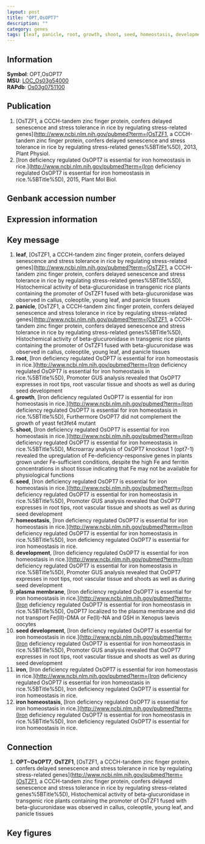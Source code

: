 ```yaml
---
layout: post
title: "OPT,OsOPT7"
description: ""
category: genes
tags: [leaf, panicle, root, growth, shoot, seed, homeostasis, development, plasma membrane, seed development, iron, iron homeostasis, Gene]
---
```


## Information
__Symbol__: OPT,OsOPT7  
__MSU__: [LOC_Os03g54000](http://rice.plantbiology.msu.edu/cgi-bin/ORF_infopage.cgi?orf=LOC_Os03g54000)  
__RAPdb__: [Os03g0751100](http://rapdb.dna.affrc.go.jp/viewer/gbrowse_details/irgsp1?name=Os03g0751100)  

## Publication
1. [OsTZF1, a CCCH-tandem zinc finger protein, confers delayed senescence and stress tolerance in rice by regulating stress-related genes](http://www.ncbi.nlm.nih.gov/pubmed?term=(OsTZF1, a CCCH-tandem zinc finger protein, confers delayed senescence and stress tolerance in rice by regulating stress-related genes%5BTitle%5D), 2013, Plant Physiol.
2. [Iron deficiency regulated OsOPT7 is essential for iron homeostasis in rice.](http://www.ncbi.nlm.nih.gov/pubmed?term=(Iron deficiency regulated OsOPT7 is essential for iron homeostasis in rice.%5BTitle%5D), 2015, Plant Mol Biol.

## Genbank accession number

## Expression information

## Key message
1. __leaf__, [OsTZF1, a CCCH-tandem zinc finger protein, confers delayed senescence and stress tolerance in rice by regulating stress-related genes](http://www.ncbi.nlm.nih.gov/pubmed?term=(OsTZF1, a CCCH-tandem zinc finger protein, confers delayed senescence and stress tolerance in rice by regulating stress-related genes%5BTitle%5D),  Histochemical activity of beta-glucuronidase in transgenic rice plants containing the promoter of OsTZF1 fused with beta-glucuronidase was observed in callus, coleoptile, young leaf, and panicle tissues
2. __panicle__, [OsTZF1, a CCCH-tandem zinc finger protein, confers delayed senescence and stress tolerance in rice by regulating stress-related genes](http://www.ncbi.nlm.nih.gov/pubmed?term=(OsTZF1, a CCCH-tandem zinc finger protein, confers delayed senescence and stress tolerance in rice by regulating stress-related genes%5BTitle%5D),  Histochemical activity of beta-glucuronidase in transgenic rice plants containing the promoter of OsTZF1 fused with beta-glucuronidase was observed in callus, coleoptile, young leaf, and panicle tissues
3. __root__, [Iron deficiency regulated OsOPT7 is essential for iron homeostasis in rice.](http://www.ncbi.nlm.nih.gov/pubmed?term=(Iron deficiency regulated OsOPT7 is essential for iron homeostasis in rice.%5BTitle%5D),  Promoter GUS analysis revealed that OsOPT7 expresses in root tips, root vascular tissue and shoots as well as during seed development
4. __growth__, [Iron deficiency regulated OsOPT7 is essential for iron homeostasis in rice.](http://www.ncbi.nlm.nih.gov/pubmed?term=(Iron deficiency regulated OsOPT7 is essential for iron homeostasis in rice.%5BTitle%5D),  Furthermore OsOPT7 did not complement the growth of yeast fet3fet4 mutant
5. __shoot__, [Iron deficiency regulated OsOPT7 is essential for iron homeostasis in rice.](http://www.ncbi.nlm.nih.gov/pubmed?term=(Iron deficiency regulated OsOPT7 is essential for iron homeostasis in rice.%5BTitle%5D),  Microarray analysis of OsOPT7 knockout 1 (opt7-1) revealed the upregulation of Fe-deficiency-responsive genes in plants grown under Fe-sufficient conditions, despite the high Fe and ferritin concentrations in shoot tissue indicating that Fe may not be available for physiological functions
6. __seed__, [Iron deficiency regulated OsOPT7 is essential for iron homeostasis in rice.](http://www.ncbi.nlm.nih.gov/pubmed?term=(Iron deficiency regulated OsOPT7 is essential for iron homeostasis in rice.%5BTitle%5D),  Promoter GUS analysis revealed that OsOPT7 expresses in root tips, root vascular tissue and shoots as well as during seed development
7. __homeostasis__, [Iron deficiency regulated OsOPT7 is essential for iron homeostasis in rice.](http://www.ncbi.nlm.nih.gov/pubmed?term=(Iron deficiency regulated OsOPT7 is essential for iron homeostasis in rice.%5BTitle%5D), Iron deficiency regulated OsOPT7 is essential for iron homeostasis in rice.
8. __development__, [Iron deficiency regulated OsOPT7 is essential for iron homeostasis in rice.](http://www.ncbi.nlm.nih.gov/pubmed?term=(Iron deficiency regulated OsOPT7 is essential for iron homeostasis in rice.%5BTitle%5D),  Promoter GUS analysis revealed that OsOPT7 expresses in root tips, root vascular tissue and shoots as well as during seed development
9. __plasma membrane__, [Iron deficiency regulated OsOPT7 is essential for iron homeostasis in rice.](http://www.ncbi.nlm.nih.gov/pubmed?term=(Iron deficiency regulated OsOPT7 is essential for iron homeostasis in rice.%5BTitle%5D),  OsOPT7 localized to the plasma membrane and did not transport Fe(III)-DMA or Fe(II)-NA and GSH in Xenopus laevis oocytes
10. __seed development__, [Iron deficiency regulated OsOPT7 is essential for iron homeostasis in rice.](http://www.ncbi.nlm.nih.gov/pubmed?term=(Iron deficiency regulated OsOPT7 is essential for iron homeostasis in rice.%5BTitle%5D),  Promoter GUS analysis revealed that OsOPT7 expresses in root tips, root vascular tissue and shoots as well as during seed development
11. __iron__, [Iron deficiency regulated OsOPT7 is essential for iron homeostasis in rice.](http://www.ncbi.nlm.nih.gov/pubmed?term=(Iron deficiency regulated OsOPT7 is essential for iron homeostasis in rice.%5BTitle%5D), Iron deficiency regulated OsOPT7 is essential for iron homeostasis in rice.
12. __iron homeostasis__, [Iron deficiency regulated OsOPT7 is essential for iron homeostasis in rice.](http://www.ncbi.nlm.nih.gov/pubmed?term=(Iron deficiency regulated OsOPT7 is essential for iron homeostasis in rice.%5BTitle%5D), Iron deficiency regulated OsOPT7 is essential for iron homeostasis in rice.

## Connection
1. __OPT~OsOPT7__, __OsTZF1__, [OsTZF1, a CCCH-tandem zinc finger protein, confers delayed senescence and stress tolerance in rice by regulating stress-related genes](http://www.ncbi.nlm.nih.gov/pubmed?term=(OsTZF1, a CCCH-tandem zinc finger protein, confers delayed senescence and stress tolerance in rice by regulating stress-related genes%5BTitle%5D),  Histochemical activity of beta-glucuronidase in transgenic rice plants containing the promoter of OsTZF1 fused with beta-glucuronidase was observed in callus, coleoptile, young leaf, and panicle tissues

## Key figures



